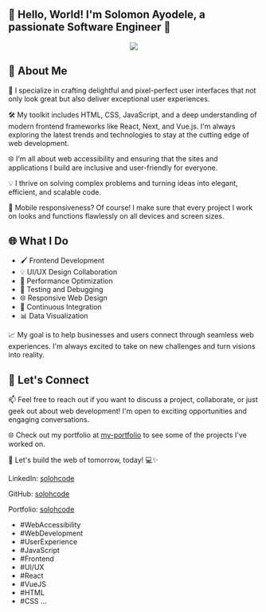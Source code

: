 ## 👋 Hello, World! I'm **Solomon Ayodele**, a passionate Software Engineer 🚀


<p align="center">
  <img src="https://media0.giphy.com/media/SWoSkN6DxTszqIKEqv/giphy.gif?cid=ecf05e47c8con4nyhlenn2j49049ouj832l2jng6b6jeu2y7&ep=v1_gifs_related&rid=giphy.gif&ct=g">
</p>


## 🌟 About Me

🎨 I specialize in crafting delightful and pixel-perfect user interfaces that not only look great but also deliver exceptional user experiences.

🛠️ My toolkit includes HTML, CSS, JavaScript, and a deep understanding of modern frontend frameworks like React, Next, and Vue.js. I'm always exploring the latest trends and technologies to stay at the cutting edge of web development.

🌐 I'm all about web accessibility and ensuring that the sites and applications I build are inclusive and user-friendly for everyone.

💡 I thrive on solving complex problems and turning ideas into elegant, efficient, and scalable code.

📱 Mobile responsiveness? Of course! I make sure that every project I work on looks and functions flawlessly on all devices and screen sizes.

## 🌐 What I Do

+ 🖌️ Frontend Development
+ 💡 UI/UX Design Collaboration
+ 🔧 Performance Optimization
+ 🧪 Testing and Debugging
+ 🌐 Responsive Web Design
+ 🚀 Continuous Integration
+ 📊 Data Visualization

📈 My goal is to help businesses and users connect through seamless web experiences. I'm always excited to take on new challenges and turn visions into reality.

## 🔗 Let's Connect

📫 Feel free to reach out if you want to discuss a project, collaborate, or just geek out about web development! I'm open to exciting opportunities and engaging conversations.

🌐 Check out my portfolio at [my-portfolio](https://solohcode.surge.sh/portfolio) to see some of the projects I've worked on.

🚀 Let's build the web of tomorrow, today! 💻✨

LinkedIn: [solohcode](https://www.linkedin.com/in/solohcode/)

GitHub: [solohcode](https://github.com/solohcode)

Portfolio: [solohcode](https://solohcode.surge.sh/)

+ #WebAccessibility
+ #WebDevelopment
+ #UserExperience
+ #JavaScript
+ #Frontend
+ #UI/UX
+ #React
+ #VueJS
+ #HTML
+ #CSS
...
